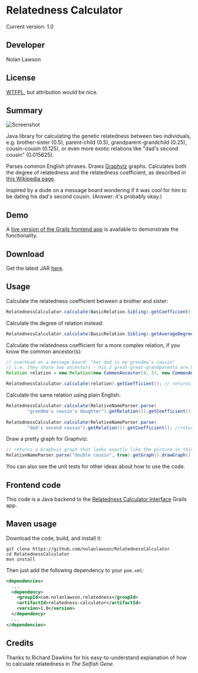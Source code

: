 Relatedness Calculator
=========================

Current version: 1.0

Developer
-----------

Nolan Lawson

License
-----------

[WTFPL][1], but attribution would be nice.

Summary
------------

![Screenshot][5]

Java library for calculating the genetic relatedness between two individuals, e.g. brother-sister (0.5), 
parent-child (0.5), grandparent-grandchild (0.25), cousin-cousin (0.125), or even more exotic relations
like "dad's second cousin" (0.015625).

Parses common English phrases.  Draws [Graphviz][7] graphs.
Calculates both the degree of relatedness and the relatedness coefficient, as described 
in [this Wikipedia page][2].

Inspired by a dude on a message board wondering if it was cool for 
him to be dating his dad's second cousin.  (Answer: it's probably okay.)

Demo
-----------

A [live version of the Grails frontend app][3] is available to demonstrate the functionality.

Download
----------

Get the latest JAR [here][6]. 

Usage
----------

Calculate the relatedness coefficient between a brother and sister:


```java
RelatednessCalculator.calculate(BasicRelation.Sibling).getCoefficient(); // returns 0.5
```

Calculate the degree of relation instead:

```java
RelatednessCalculator.calculate(BasicRelation.Sibling).getAverageDegree(); // returns 2.0
```

Calculate the relatedness coefficient for a more complex relation, if you know the common ancestor(s):

```java
// overhead on a message board: "her dad is my grandma's cousin"
// i.e. they share two ancestors - his 2 great-great-grandparents are her 2 great-grandparents
Relation relation = new Relation(new CommonAncestor(4, 3), new CommonAncestor(4, 3));

RelatednessCalculator.calculate(relation).getCoefficient(); // returns 0.015625
```

Calculate the same relation using plain English:

```java
RelatednessCalculator.calculate(RelativeNameParser.parse(
        "grandma's cousin's daughter").getRelation()).getCoefficient(); // returns 0.015625
        
RelatednessCalculator.calculate(RelativeNameParser.parse(
        "dad's second cousin").getRelation()).getCoefficient(); //returns 0.015625
```

Draw a pretty graph for Graphviz:

```java
// returns a Graphviz graph that looks exactly like the picture in this README above
RelativeNameParser.parse("double cousin", true).getGraph().drawGraph();
```

You can also see the unit tests for other ideas about how to use the code.

Frontend code
--------------

This code is a Java backend to the [Relatedness Calculator Interface][4] Grails app.

Maven usage
-----------

Download the code, build, and install it:

```
git clone https://github.com/nolanlawson/RelatednessCalculator
cd RelatednessCalculator
mvn install
```

Then just add the following dependency to your ```pom.xml```:

```xml
<dependencies>
  ...
  <dependency>
    <groupId>com.nolanlawson.relatedness</groupId>
  	<artifactId>relatedness-calculator</artifactId>
  	<version>1.0</version>
  </dependency>
  ...
</dependencies>
```

Credits
-----------
Thanks to Richard Dawkins for his easy-to-understand explanation of how to calculate relatedness
in _The Selfish Gene_.


[1]: http://sam.zoy.org/wtfpl/
[2]: http://en.wikipedia.org/wiki/Coefficient_of_relationship
[3]: http://apps.nolanlawson.com/relatedness-calculator/
[4]: https://github.com/nolanlawson/RelatednessCalculatorInterface
[5]: http://nolanwlawson.files.wordpress.com/2011/04/relatedness_calculator_version_2.png?w=600
[6]: http://nolanlawson.s3.amazonaws.com/dist/com.nolanlawson.relatedness/release/1.0/relatedness-calculator-1.0.jar
[7]: http://www.graphviz.org/
